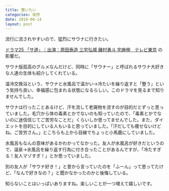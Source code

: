 ```yaml
---
title: 整いたい
categories: 徒然
date: 2019-08-14
layout: post
---
```


流行に流されやすいので、猛烈にサウナに行きたい。

[ドラマ25 「サ道」｜出演：原田泰造 三宅弘城 磯村勇斗 宅麻伸　テレビ東京](https://www.tv-tokyo.co.jp/sa_una37/) の影響だ。

サウナ版孤高のグルメなんだけど、同時に「サウナー」と呼ばれるサウナ大好きな人達の生体も紹介してくれている。

温冷交換浴という、サウナと水風呂で温かい→冷たいを繰り返すと「整う」という気持ち良い、幸福感に包まれる状態になるらしい。このドラマを見るまで知りませんでした。

サウナは行ったことあるけど、汗を流して老廃物を流すのが目的だとずっと思っていました。毛穴から体の毒素とかでないのも知っていたので、「毒素とかでないのに迷信信じてご苦労なことだ」くらいしか思ってませんでした。また、ダイエットを目的にしている人もいると思っていました。「汗だしても痩せないけどね。ご苦労さん。」とこちらも上から目線でちょっと小馬鹿にしていました。

水風呂もなんの意味があるかわかってなかった。友人が水風呂が好きだというので、温泉→水風呂を繰り返す行為に付き合ったことがあるんですが、「冷たすぎる！友人マゾすぎ！」とか思っていました。

別の友人が「サウナ好き！」と昔から言っていたのを「ふーん」って思ってたけど、「なんで好きなの？」と聞かなかったのかと後悔している。

知らないことはいっぱいありますね。楽しいことが一つ増えて嬉しいです。